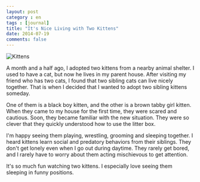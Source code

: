 ```yaml
---
layout: post
category : en
tags : [journal]
title: "It's Nice Living with Two Kittens"
date: 2014-07-19
comments: false
---
```


![Kittens](https://lh6.googleusercontent.com/-FTEJdiiOmss/U8w216bB2bI/AAAAAAACRWs/33pSjPptn_g/w711-h533-no/P1190848.JPG)

A month and a half ago, I adopted two kittens from a nearby animal shelter. I used to have a cat, but now he lives in my parent house. After visiting my friend who has two cats, I found that two sibling cats can live nicely together. That is when I decided that I wanted to adopt two sibling kittens someday.

One of them is a black boy kitten, and the other is a brown tabby girl kitten. When they came to my house for the first time, they were scared and cautious. Soon, they became familiar with the new situation. They were so clever that they quickly understood how to use the litter box.

I'm happy seeing them playing, wrestling, grooming and sleeping together. I heard kittens learn social and predatory behaviors from their siblings. They don't get lonely even when I go out during daytime. They rarely get bored, and I rarely have to worry about them acting mischievous to get attention. 

It's so much fun watching two kittens. I especially love seeing them sleeping in funny positions.
